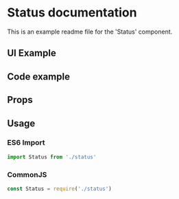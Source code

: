 # Status documentation

This is an example readme file for the 'Status' component.

## UI Example

<!-- STORY -->

## Code example

<!-- SOURCE -->

## Props

<!-- PROPS -->

## Usage

### ES6 Import
```js
import Status from './status'
```

### CommonJS

```js
const Status = require('./status')

